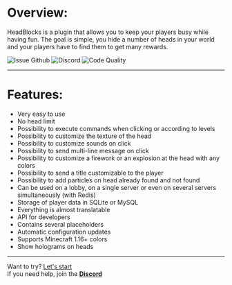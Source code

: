 # Overview:

HeadBlocks is a plugin that allows you to keep your players busy while having fun. The goal is simple, you hide a number
of heads in your world and your players have to find them to get many rewards.

![Issue Github](https://img.shields.io/github/issues-raw/AerWyn81/HeadBlocks?color=%2370d121&style=for-the-badge)
![Discord](https://img.shields.io/discord/912462773995335701?label=DISCORD&logo=discord&logoColor=%238bc1f7&style=for-the-badge)
![Code Quality](https://img.shields.io/codefactor/grade/github/AerWyn81/HeadBlocks?logo=codefactor&style=for-the-badge)
___

# Features:

- Very easy to use
- No head limit
- Possibility to execute commands when clicking or according to levels
- Possibility to customize the texture of the head
- Possibility to customize sounds on click
- Possibility to send multi-line message on click
- Possibility to customize a firework or an explosion at the head with any colors
- Possibility to send a title customizable to the player
- Possibility to add particles on head already found and not found
- Can be used on a lobby, on a single server or even on several servers simultaneously (with Redis)
- Storage of player data in SQLite or MySQL
- Everything is almost translatable
- API for developers
- Contains several placeholders
- Automatic configuration updates
- Supports Minecraft 1.16+ colors
- Show holograms on heads

___

Want to try? [Let's start](getting-started/installation.md)  
If you need help, join the **[Discord](https://discord.gg/f3d848XsQt)**